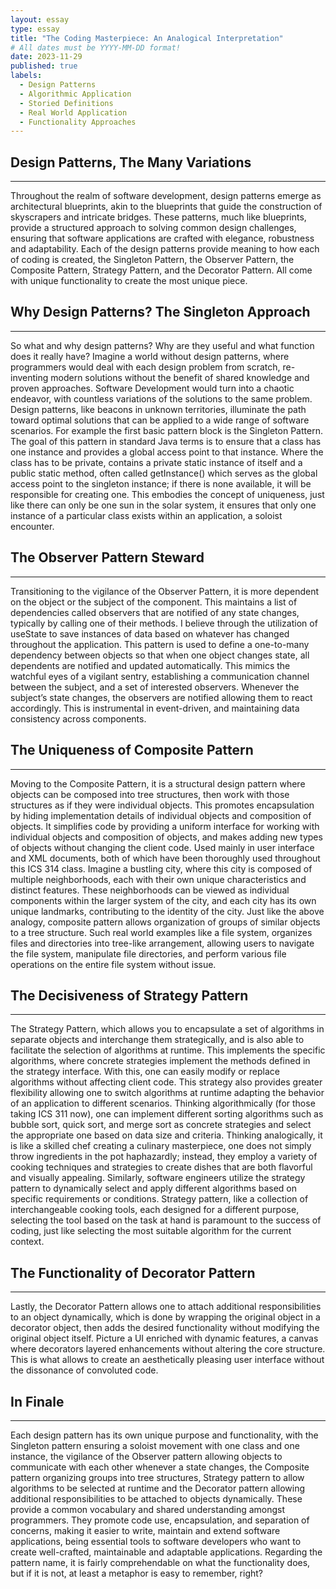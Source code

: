 ```yaml
---
layout: essay
type: essay
title: "The Coding Masterpiece: An Analogical Interpretation"
# All dates must be YYYY-MM-DD format!
date: 2023-11-29
published: true
labels:
  - Design Patterns
  - Algorithmic Application
  - Storied Definitions
  - Real World Application
  - Functionality Approaches
---
```


## Design Patterns, The Many Variations
---
Throughout the realm of software development, design patterns emerge as architectural blueprints, akin to the blueprints that guide the construction of skyscrapers and intricate bridges. These patterns, much like blueprints, provide a structured approach to solving common design challenges, ensuring that software applications are crafted with elegance, robustness and adaptability. Each of the design patterns provide meaning to how each of coding is created, the Singleton Pattern, the Observer Pattern, the Composite Pattern, Strategy Pattern, and the Decorator Pattern. All come with unique functionality to create the most unique piece.

## Why Design Patterns? The Singleton Approach
---
So what and why design patterns? Why are they useful and what function does it really have? Imagine a world without design patterns, where programmers would deal with each design problem from scratch, re-inventing modern solutions without the benefit of shared knowledge and proven approaches. Software Development would turn into a chaotic endeavor, with countless variations of the solutions to the same problem. Design patterns, like beacons in unknown territories, illuminate the path toward optimal solutions that can be applied to a wide range of software scenarios.  For example the first basic pattern block is the Singleton Pattern. The goal of this pattern in standard Java terms is to ensure that a class has one instance and provides a global access point to that instance. Where the class has to be private, contains a private static instance of itself and a public static method, often called getInstance() which serves as the global access point to the singleton instance; if there is none available, it will be responsible for creating one. This embodies the concept of uniqueness, just like there can only be one sun in the solar system, it ensures that only one instance of a particular class exists within an application, a soloist encounter.

## The Observer Pattern Steward
---
Transitioning to the vigilance of the Observer Pattern, it is more dependent on the object or the subject of the component. This maintains a list of dependencies called observers that are notified of any state changes, typically by calling one of their methods. I believe through the utilization of useState to save instances of data based on whatever has changed throughout the application. This pattern is used to define a one-to-many dependency between objects so that when one object changes state, all dependents are notified and updated automatically. This mimics the watchful eyes of a vigilant sentry, establishing a communication channel between the subject, and a set of interested observers. Whenever the subject’s state changes, the observers are notified allowing them to react accordingly. This is instrumental in event-driven, and maintaining data consistency across components.

## The Uniqueness of Composite Pattern
---
Moving to the Composite Pattern, it is a structural design pattern where objects can be composed into tree structures, then work with those structures as if they were individual objects. This promotes encapsulation by hiding implementation details of individual objects and composition of objects. It simplifies code by providing a uniform interface for working with individual objects and composition of objects, and makes adding new types of objects without changing the client code. Used mainly in user interface and XML documents, both of which have been thoroughly used throughout this ICS 314 class. Imagine a bustling city, where this city is composed of multiple neighborhoods, each with their own unique characteristics and distinct features. These neighborhoods can be viewed as individual components within the larger system of the city, and each city has its own unique landmarks, contributing to the identity of the city. Just like the above analogy, composite pattern allows organization of groups of similar objects to a tree structure. Such real world examples like a file system, organizes files and directories into tree-like arrangement, allowing users to navigate the file system, manipulate file directories, and perform various file operations on the entire file system without issue.

## The Decisiveness of Strategy Pattern
---
The Strategy Pattern, which allows you to encapsulate a set of algorithms in separate objects and interchange them strategically, and is also able to facilitate the selection of algorithms at runtime. This implements the specific algorithms, where concrete strategies implement the methods defined in the strategy interface. With this, one can easily modify or replace algorithms without affecting client code. This strategy also provides greater flexibility allowing one to switch algorithms at runtime adapting the behavior of an application to different scenarios. Thinking algorithmically (for those taking ICS 311 now), one can implement different sorting algorithms such as bubble sort, quick sort, and merge sort as concrete strategies and select the appropriate one based on data size and criteria. Thinking analogically, it is like a skilled chef creating a culinary masterpiece, one does not simply throw ingredients in the pot haphazardly; instead, they employ a variety of cooking techniques and strategies to create dishes that are both flavorful and visually appealing. Similarly, software engineers utilize the strategy pattern to dynamically select and apply different algorithms based on specific requirements or conditions. Strategy pattern, like a collection of interchangeable cooking tools, each designed for a different purpose, selecting the tool based on the task at hand is paramount to the success of coding, just like selecting the most suitable algorithm for the current context.

## The Functionality of Decorator Pattern
---
Lastly, the Decorator Pattern allows one to attach additional responsibilities to an object dynamically, which is done by wrapping the original object in a decorator object, then adds the desired functionality without modifying the original object itself. Picture a UI enriched with dynamic features, a canvas where decorators layered enhancements without altering the core structure. This is what allows to create an aesthetically pleasing user interface without the dissonance of convoluted code.

## In Finale
---
Each design pattern has its own unique purpose and functionality, with the Singleton pattern ensuring a soloist movement with one class and one instance, the vigilance of the Observer pattern allowing objects to communicate with each other whenever a state changes, the Composite pattern organizing groups into tree structures, Strategy pattern to allow algorithms to be selected at runtime and the Decorator pattern allowing additional responsibilities to be attached to objects dynamically. These provide a common vocabulary and shared understanding amongst programmers. They promote code use, encapsulation, and separation of concerns, making it easier to write, maintain and extend software applications, being essential tools to software developers who want to create well-crafted, maintainable and adaptable applications. Regarding the pattern name, it is fairly comprehendable on what the functionality does, but if it is not, at least a metaphor is easy to remember, right?

